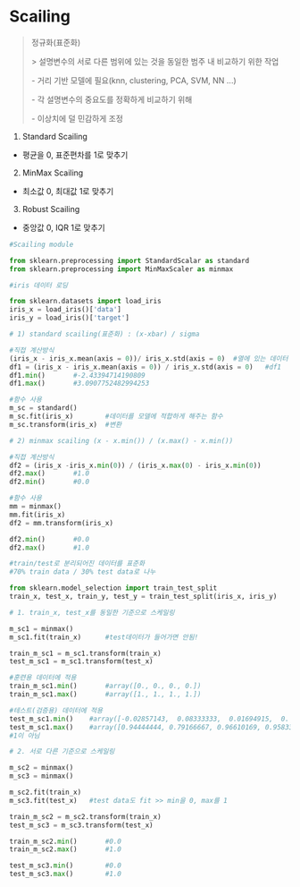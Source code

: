 # Scailing

> 정규화(표준화)
>
> \> 설명변수의 서로 다른 범위에 있는 것을 동일한 범주 내 비교하기 위한 작업
>
>    \- 거리 기반 모델에 필요(knn, clustering, PCA, SVM, NN ...)
>
>    \- 각 설명변수의 중요도를 정확하게 비교하기 위해
>
>    \- 이상치에 덜 민감하게 조정



1)  Standard Scailing
   - 평균을 0, 표준편차를 1로 맞추기
2)  MinMax Scailing
   - 최소값 0, 최대값 1로 맞추기
3)  Robust Scailing
   - 중앙값 0, IQR 1로 맞추기



```python
#Scailing module

from sklearn.preprocessing import StandardScalar as standard
from sklearn.preprocessing import MinMaxScaler as minmax
```

```python
#iris 데이터 로딩

from sklearn.datasets import load_iris
iris_x = load_iris()['data']
iris_y = load_iris()['target']
```

```python
# 1) standard scailing(표준화) : (x-xbar) / sigma

#직접 계산방식
(iris_x - iris_x.mean(axis = 0))/ iris_x.std(axis = 0)	#열에 있는 데이터 다 +고 /
df1 = (iris_x - iris_x.mean(axis = 0)) / iris_x.std(axis = 0)	#df1
df1.min()		#-2.43394714190809
df1.max()		#3.0907752482994253

#함수 사용
m_sc = standard()
m_sc.fit(iris_x)		#데이터를 모델에 적합하게 해주는 함수
m_sc.transform(iris_x)	#변환
```

```python
# 2) minmax scailing (x - x.min()) / (x.max() - x.min())

#직접 계산방식
df2 = (iris_x -iris_x.min(0)) / (iris_x.max(0) - iris_x.min(0))
df2.max()		#1.0
df2.min()		#0.0

#함수 사용
mm = minmax()
mm.fit(iris_x)
df2 = mm.transform(iris_x)

df2.min()		#0.0
df2.max()		#1.0
```

```python
#train/test로 분리되어진 데이터를 표준화
#70% train data / 30% test data로 나누

from sklearn.model_selection import train_test_split
train_x, test_x, train_y, test_y = train_test_split(iris_x, iris_y)
```

```python
# 1. train_x, test_x를 동일한 기준으로 스케일링

m_sc1 = minmax()
m_sc1.fit(train_x)		#test데이터가 들어가면 안됨!

train_m_sc1 = m_sc1.transform(train_x)
test_m_sc1 = m_sc1.transform(test_x)

#훈련용 데이터에 적용
train_m_sc1.min()		#array([0., 0., 0., 0.])
train_m_sc1.max()		#array([1., 1., 1., 1.])

#테스트(검증용) 데이터에 적용
test_m_sc1.min()	#array([-0.02857143,  0.08333333,  0.01694915,  0.        ])  #0이 아님
test_m_sc1.max()	#array([0.94444444, 0.79166667, 0.96610169, 0.95833333])  
#1이 아님
```

```python
# 2. 서로 다른 기준으로 스케일링

m_sc2 = minmax()
m_sc3 = minmax()

m_sc2.fit(train_x)
m_sc3.fit(test_x)	#test data도 fit >> min을 0, max를 1

train_m_sc2 = m_sc2.transform(train_x)
test_m_sc3 = m_sc3.transform(test_x)

train_m_sc2.min()		#0.0
train_m_sc2.max()		#1.0

test_m_sc3.min()		#0.0
test_m_sc3.max()		#1.0
```

